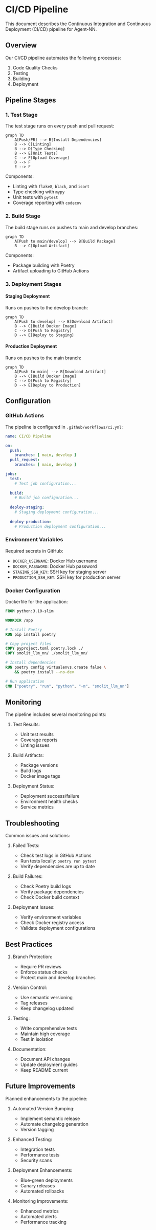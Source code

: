 # CI/CD Pipeline

This document describes the Continuous Integration and Continuous Deployment (CI/CD) pipeline for Agent-NN.

## Overview

Our CI/CD pipeline automates the following processes:

1. Code Quality Checks
2. Testing
3. Building
4. Deployment

## Pipeline Stages

### 1. Test Stage

The test stage runs on every push and pull request:

```mermaid
graph TD
    A[Push/PR] --> B[Install Dependencies]
    B --> C[Linting]
    B --> D[Type Checking]
    B --> E[Unit Tests]
    C --> F[Upload Coverage]
    D --> F
    E --> F
```

Components:
- Linting with `flake8`, `black`, and `isort`
- Type checking with `mypy`
- Unit tests with `pytest`
- Coverage reporting with `codecov`

### 2. Build Stage

The build stage runs on pushes to main and develop branches:

```mermaid
graph TD
    A[Push to main/develop] --> B[Build Package]
    B --> C[Upload Artifact]
```

Components:
- Package building with Poetry
- Artifact uploading to GitHub Actions

### 3. Deployment Stages

#### Staging Deployment

Runs on pushes to the develop branch:

```mermaid
graph TD
    A[Push to develop] --> B[Download Artifact]
    B --> C[Build Docker Image]
    C --> D[Push to Registry]
    D --> E[Deploy to Staging]
```

#### Production Deployment

Runs on pushes to the main branch:

```mermaid
graph TD
    A[Push to main] --> B[Download Artifact]
    B --> C[Build Docker Image]
    C --> D[Push to Registry]
    D --> E[Deploy to Production]
```

## Configuration

### GitHub Actions

The pipeline is configured in `.github/workflows/ci.yml`:

```yaml
name: CI/CD Pipeline

on:
  push:
    branches: [ main, develop ]
  pull_request:
    branches: [ main, develop ]

jobs:
  test:
    # Test job configuration...
    
  build:
    # Build job configuration...
    
  deploy-staging:
    # Staging deployment configuration...
    
  deploy-production:
    # Production deployment configuration...
```

### Environment Variables

Required secrets in GitHub:

- `DOCKER_USERNAME`: Docker Hub username
- `DOCKER_PASSWORD`: Docker Hub password
- `STAGING_SSH_KEY`: SSH key for staging server
- `PRODUCTION_SSH_KEY`: SSH key for production server

### Docker Configuration

Dockerfile for the application:

```dockerfile
FROM python:3.10-slim

WORKDIR /app

# Install Poetry
RUN pip install poetry

# Copy project files
COPY pyproject.toml poetry.lock ./
COPY smolit_llm_nn/ ./smolit_llm_nn/

# Install dependencies
RUN poetry config virtualenvs.create false \
    && poetry install --no-dev

# Run application
CMD ["poetry", "run", "python", "-m", "smolit_llm_nn"]
```

## Monitoring

The pipeline includes several monitoring points:

1. Test Results:
   - Unit test results
   - Coverage reports
   - Linting issues

2. Build Artifacts:
   - Package versions
   - Build logs
   - Docker image tags

3. Deployment Status:
   - Deployment success/failure
   - Environment health checks
   - Service metrics

## Troubleshooting

Common issues and solutions:

1. Failed Tests:
   - Check test logs in GitHub Actions
   - Run tests locally: `poetry run pytest`
   - Verify dependencies are up to date

2. Build Failures:
   - Check Poetry build logs
   - Verify package dependencies
   - Check Docker build context

3. Deployment Issues:
   - Verify environment variables
   - Check Docker registry access
   - Validate deployment configurations

## Best Practices

1. Branch Protection:
   - Require PR reviews
   - Enforce status checks
   - Protect main and develop branches

2. Version Control:
   - Use semantic versioning
   - Tag releases
   - Keep changelog updated

3. Testing:
   - Write comprehensive tests
   - Maintain high coverage
   - Test in isolation

4. Documentation:
   - Document API changes
   - Update deployment guides
   - Keep README current

## Future Improvements

Planned enhancements to the pipeline:

1. Automated Version Bumping:
   - Implement semantic release
   - Automate changelog generation
   - Version tagging

2. Enhanced Testing:
   - Integration tests
   - Performance tests
   - Security scans

3. Deployment Enhancements:
   - Blue-green deployments
   - Canary releases
   - Automated rollbacks

4. Monitoring Improvements:
   - Enhanced metrics
   - Automated alerts
   - Performance tracking
